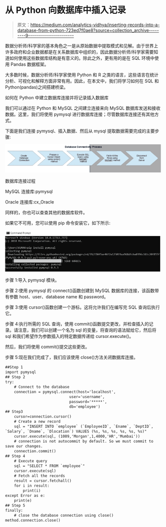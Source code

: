 # 从 Python 向数据库中插入记录

> 原文：<https://medium.com/analytics-vidhya/inserting-records-into-a-database-from-python-723ed7f0ae8?source=collection_archive---------9----------------------->

数据分析师/科学家的基本角色之一是从原始数据中提取模式和见解。由于世界上许多政府和企业数据都是在关系数据库中组织的，因此数据分析师/科学家需要知道如何使用这些数据库结构是有意义的。除此之外，更有用的是在 SQL 环境中使用 Pandas 数据框架。

大多数时候，数据分析师/科学家使用 Python 和 R 之类的语言，这些语言在统计分析、可视化和解释方面非常有用。因此，在本文中，我们将学习如何在 SQL 和 Python(pandas)之间搭建桥梁。

如何在 Python 中建立数据库连接并将记录插入数据库

我们可以通过在 Python 和 MySQL 之间建立连接来向 MySQL 数据库发送和接收数据。这里，我们将使用 pymysql 进行数据库连接；尽管数据库连接还有其他方式。

下面是我们连接 pymysql、插入数据、然后从 mysql 提取数据需要完成的主要步骤:

![](img/654af27f0ba76e0d1b1db23ab1304174.png)

数据库连接过程

MySQL 连接库:pymysql

Oracle 连接库:cx_Oracle

同样的，你也可以查查其他的数据库软件。

如果它不可用，您可以使用 pip 命令安装它，如下所示:

![](img/882be025fc01f43d3e1acdcae8865e78.png)

步骤 1:导入 pymysql 模块。

步骤 2:使用 pymysql 的 connect()函数创建到 MySQL 数据库的连接，该函数带有参数 host、user、database name 和 password。

步骤 3:使用 cursor()函数创建一个游标。这将允许我们在编写完 SQL 查询后执行它。

步骤 4:执行所需的 SQL 查询，使用 commit()函数提交更改，并检查插入的记录。请注意，我们可以创建一个名为 sql 的变量，将查询的语法赋给它，然后将 sql 和我们希望作为参数插入的特定数据传递给 cursor.execute()。

然后，我们将使用 commit()提交这些更改。

步骤 5:现在我们完成了，我们应该使用 close()方法关闭数据库连接。

```
##Step 1
import pymysql
## Step 2
try:
    # Connect to the database
    connection = pymysql.connect(host='localhost',
                             user='username',
                             password='*****',
                             db='employee')
## Step3
    cursor=connection.cursor()
    # Create a new record
    sql = "INSERT INTO `employee` (`EmployeeID`, `Ename`, `DeptID`, `Salary`, `Dname`, `Dlocation`) VALUES (%s, %s, %s, %s, %s, %s)"
    cursor.execute(sql, (1009,'Morgan',1,4000,'HR','Mumbai'))
    # connection is not autocommit by default. So we must commit to save our changes.
    connection.commit()
## Step 4
    # Execute query
    sql = "SELECT * FROM `employee`"
    cursor.execute(sql)
    # Fetch all the records
    result = cursor.fetchall()
    for i in result:
        print(i)
except Error as e:
    print(e)
## Step 5
finally:
    # close the database connection using close() method.connection.close()
```
